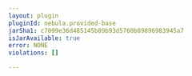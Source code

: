 ```yaml
---
layout: plugin
pluginId: nebula.provided-base
jarSha1: c7099e36d485145b89b93d5760b89896983945a7
isJarAvailable: true
error: NONE
violations: []

---
```

